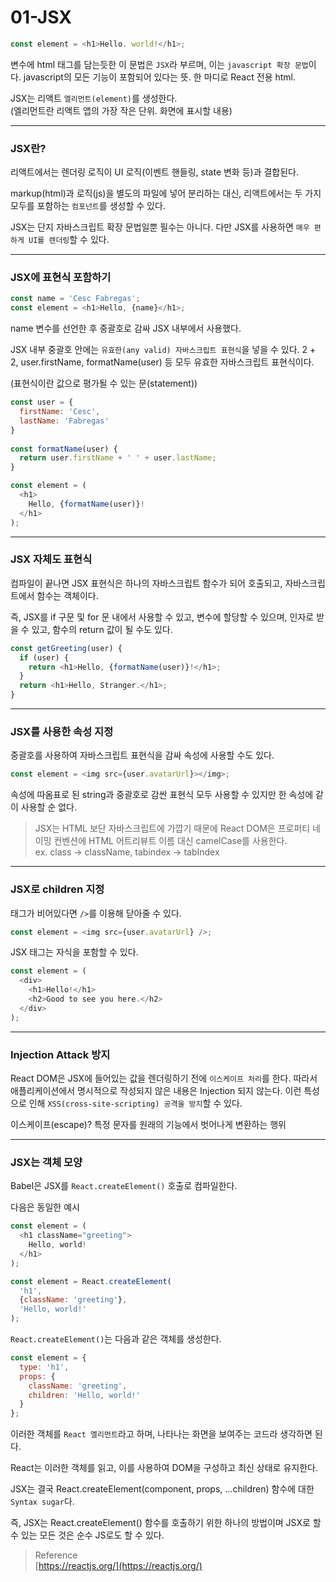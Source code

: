 # 01-JSX

```javascript
const element = <h1>Hello. world!</h1>;
```

변수에 html 태그를 담는듯한 이 문법은 `JSX`라 부르며, 이는 `javascript 확장 문법`이다. javascript의 모든 기능이 포함되어 있다는 뜻. 한 마디로 React 전용 html.

JSX는 리액트 `엘리먼트(element)`를 생성한다.\
(엘리먼트란 리액트 앱의 가장 작은 단위. 화면에 표시할 내용)

***

### JSX란? <a href="#jsx" id="jsx"></a>

리액트에서는 렌더링 로직이 UI 로직(이벤트 핸들링, state 변화 등)과 결합된다.

markup(html)과 로직(js)을 별도의 파일에 넣어 분리하는 대신, 리액트에서는 두 가지 모두를 포함하는 `컴포넌트`를 생성할 수 있다.

JSX는 단지 자바스크립트 확장 문법일뿐 필수는 아니다. 다만 JSX를 사용하면 `매우 편하게 UI를 렌더링`할 수 있다.

***

### JSX에 표현식 포함하기 <a href="#jsx" id="jsx"></a>

```javascript
const name = 'Cesc Fabregas';
const element = <h1>Hello, {name}</h1>;
```

name 변수를 선언한 후 중괄호로 감싸 JSX 내부에서 사용했다.

JSX 내부 중괄호 안에는 `유효한(any valid) 자바스크립트 표현식`을 넣을 수 있다. 2 + 2, user.firstName, formatName(user) 등 모두 유효한 자바스크립트 표현식이다.

(표현식이란 값으로 평가될 수 있는 문(statement))

```javascript
const user = {
  firstName: 'Cesc',
  lastName: 'Fabregas'
}
  
const formatName(user) {
  return user.firstName + ' ' + user.lastName;
}

const element = (
  <h1>
  	Hello, {formatName(user)}!
  </h1>
);
```

***

### JSX 자체도 표현식 <a href="#jsx" id="jsx"></a>

컴파일이 끝나면 JSX 표현식은 하나의 자바스크립트 함수가 되어 호출되고, 자바스크립트에서 함수는 객체이다.

즉, JSX를 if 구문 및 for 문 내에서 사용할 수 있고, 변수에 할당할 수 있으며, 인자로 받을 수 있고, 함수의 return 값이 될 수도 있다.

```javascript
const getGreeting(user) {
  if (user) {
    return <h1>Hello, {formatName(user)}!</h1>;
  }
  return <h1>Hello, Stranger.</h1>;
}
```

***

### JSX를 사용한 속성 지정 <a href="#jsx" id="jsx"></a>

중괄호를 사용하여 자바스크립트 표현식을 감싸 속성에 사용할 수도 있다.

```javascript
const element = <img src={user.avatarUrl}></img>;
```

속성에 따옴표로 된 string과 중괄호로 감싼 표현식 모두 사용할 수 있지만 한 속성에 같이 사용할 순 없다.

> JSX는 HTML 보단 자바스크립트에 가깝기 때문에 React DOM은 프로퍼티 네이밍 컨벤션에 HTML 어트리뷰트 이름 대신 camelCase를 사용한다.\
> ex. class -> className, tabindex -> tabIndex

***

### JSX로 children 지정 <a href="#jsx-children" id="jsx-children"></a>

태그가 비어있다면 `/>`를 이용해 닫아줄 수 있다.

```javascript
const element = <img src={user.avatarUrl} />;
```

JSX 태그는 자식을 포함할 수 있다.

```javascript
const element = (
  <div>
  	<h1>Hello!</h1>
  	<h2>Good to see you here.</h2>
  </div>
);
```

***

### Injection Attack 방지 <a href="#injection-attack" id="injection-attack"></a>

React DOM은 JSX에 들어있는 값을 렌더링하기 전에 `이스케이프 처리`를 한다. 따라서 애플리케이션에서 명시적으로 작성되지 않은 내용은 Injection 되지 않는다. 이런 특성으로 인해 `XSS(cross-site-scripting) 공격을 방지`할 수 있다.

이스케이프(escape)? 특정 문자를 원래의 기능에서 벗어나게 변환하는 행위

***

### JSX는 객체 모양 <a href="#jsx" id="jsx"></a>

Babel은 JSX를 `React.createElement()` 호출로 컴파일한다.

다음은 동일한 예시

```javascript
const element = (
  <h1 className="greeting">
    Hello, world!
  </h1>
);
```

```javascript
const element = React.createElement(
  'h1',
  {className: 'greeting'},
  'Hello, world!'
);
```

`React.createElement()`는 다음과 같은 객체를 생성한다.

```javascript
const element = {
  type: 'h1',
  props: {
    className: 'greeting',
    children: 'Hello, world!'
  }
};
```

이러한 객체를 `React 엘리먼트`라고 하며, 나타나는 화면을 보여주는 코드라 생각하면 된다.

React는 이러한 객체를 읽고, 이를 사용하여 DOM을 구성하고 최신 상태로 유지한다.

JSX는 결국 React.createElement(component, props, ...children) 함수에 대한 `Syntax sugar`다.

즉, JSX는 React.createElement() 함수를 호출하기 위한 하나의 방법이며 JSX로 할 수 있는 모든 것은 순수 JS로도 할 수 있다.

> Reference\
> [https://reactjs.org/](https://reactjs.org/)
